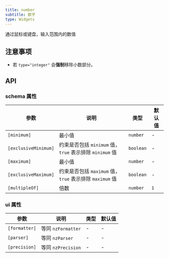 ```yaml
---
title: number
subtitle: 数字
type: Widgets
---
```


通过鼠标或键盘，输入范围内的数值

## 注意事项

- 若 `type="integer"` 会**强制**移除小数部分。

## API

### schema 属性

参数 | 说明 | 类型 | 默认值
----|------|-----|------
`[minimum]` | 最小值 | `number` | -
`[exclusiveMinimum]` | 约束是否包括 `minimum` 值，`true` 表示排除 `minimum` 值 | `boolean` | -
`[maximum]` | 最小值 | `number` | -
`[exclusiveMaximum]` | 约束是否包括 `maximum` 值，`true` 表示排除 `maximum` 值 | `boolean` | -
`[multipleOf]` | 倍数 | `number` | `1`

### ui 属性

参数 | 说明 | 类型 | 默认值
----|------|-----|------
`[formatter]` | 等同 `nzFormatter` | - | -
`[parser]` | 等同 `nzParser` | - | -
`[precision]` | 等同 `nzPrecision` | - | -

